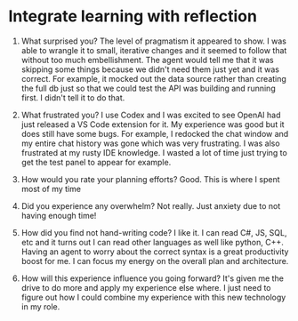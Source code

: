 # Integrate learning with reflection

1. What surprised you?
The level of pragmatism it appeared to show. I was able to wrangle it to small, iterative changes and it seemed to follow that without too much embellishment. The agent would tell me that it was skipping some things because we didn't need them just yet and it was correct. For example, it mocked out the data source rather than creating the full db just so that we could test the API was building and running first. I didn't tell it to do that.

2. What frustrated you?
I use Codex and I was excited to see OpenAI had just released a VS Code extension for it. My experience was good but it does still have some bugs. For example, I redocked the chat window and my entire chat history was gone which was very frustrating.
I was also frustrated at my rusty IDE knowledge. I wasted a lot of time just trying to get the test panel to appear for example.

3. How would you rate your planning efforts?
Good. This is where I spent most of my time

4. Did you experience any overwhelm?
Not really. Just anxiety due to not having enough time!

5. How did you find not hand-writing code?
I like it. I can read C#, JS, SQL, etc and it turns out I can read other languages as well like python, C++. Having an agent to worry about the correct syntax is a great productivity boost for me. I can focus my energy on the overall plan and architecture.

6. How will this experience influence you going forward?
It's given me the drive to do more and apply my experience else where. I just need to figure out how I could combine my experience with this new technology in my role.